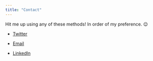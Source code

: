 ```yaml
---
title: "Contact"
---
```


Hit me up using any of these methods! In order of my preference. 😉

- [Twitter](https://twitter.com/mikaelsnavy)

- [Email](mailto:mikaelsnavy@gmail.com)

- [LinkedIn](https://www.linkedin.com/in/mikaelstadden/)

